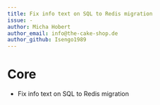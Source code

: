 ```yaml
---
title: Fix info text on SQL to Redis migration
issue: -
author: Micha Hobert
author_email: info@the-cake-shop.de
author_github: Isengo1989
---
```

# Core
* Fix info text on SQL to Redis migration